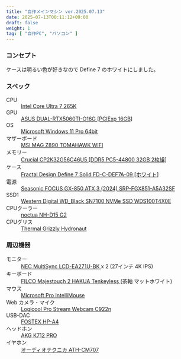 ```yaml
---
title: "自作メインマシン ver.2025.07.13"
date: 2025-07-13T00:11:12+09:00
draft: false 
weight: 1
tag: [ "自作PC", "パソコン" ]
---
```


### コンセプト
ケースは明るい色が好きなので Define 7 のホワイトにしました。


<!-- <div style="display:flex">
    <div style="width: 50%; margin: 10px;">
    {{< thumb2 "front.jpg" >}}
    </div>
    <div style="width: 50%; margin: 10px;">
    {{< thumb2 "front_open.jpg" >}}
    </div>
</div>

ケースの中はこんな感じです。
<div style="width: 80%; margin: auto;">
{{< thumb2 "inner_new.jpg" >}}
</div> -->

</p>

<div id="machine1">
<h3> スペック </h3>
<p>

<dt> CPU </dt>
<dd> <a href="https://kakaku.com/item/K0001658284/">
Intel Core Ultra 7 265K </a> <dd>

<dt> GPU </dt>
<dd> <a href="https://kakaku.com/item/K0001686400/">
ASUS DUAL-RTX5060TI-O16G [PCIExp 16GB]
 </a> </dd>

<dt> OS </dt>
<dd> <a href="https://kakaku.com/item/K0001432814/">
Microsoft Windows 11 Pro 64bit </a> </dd>

<dt> マザーボード </dt>
<dd> <a href="https://kakaku.com/item/K0001658419/">
MSI MAG Z890 TOMAHAWK WIFI
 </a> </dd>

<dt> メモリー </dt>
<dd> <a href="https://kakaku.com/item/K0001579727/">
Crucial CP2K32G56C46U5 [DDR5 PC5-44800 32GB 2枚組]
 </a>  </dd>

<dt> ケース </dt>
<dd> <a href="https://kakaku.com/item/K0001238039/">
Fractal Design Define 7 Solid FD-C-DEF7A-09 [ホワイト]
 </a> </dd>

<dt> 電源 </dt>
<dd> <a href="https://kakaku.com/item/K0001666009/">
Seasonic FOCUS GX-850 ATX 3 (2024) SRP-FGX851-A5A32SF
 </a> </dd>

<dt> SSD1 </dt>
<dd> <a href="https://kakaku.com/item/K0001673419/">
Western Digital WD_Black SN7100 NVMe SSD WDS100T4X0E
 </a> </dd>

<dt> CPUクーラー </dt>
<dd> <a href="https://kakaku.com/item/K0001658617/">
noctua NH-D15 G2 </a> </dd>

<dt> CPUグリス </dt>
<dd> <a href="https://www.shinwa-sangyo.co.jp/products/thermal-grease/tg-h-001-rs">
Thermal Grizzly Hydronaut </a> </dd>

<h3> 周辺機器 </h3>

<dt> モニター </dt>
<dd> <a href="https://kakaku.com/item/K0001120217/">
NEC MultiSync LCD-EA271U-BK </a> x 2 (27インチ 4K IPS) </dd>

<dt> キーボード </dt>
<dd> <a href="https://kakaku.com/item/K0000930416/">
FILCO Majestouch 2 HAKUA Tenkeyless </a> (茶軸 マットホワイト) </dd>

<dt> マウス </dt>
<dd> <a href="https://kakaku.com/item/J0000030770/">
Microsoft Pro IntelliMouse </a> </dd>

<dt> Web カメラ・マイク </dt>
<dd> <a href="https://kakaku.com/item/K0001151127/">
Logicool Pro Stream Webcam C922n </a> </dd>

<dt> USB-DAC </dt>
<dd> <a href="https://kakaku.com/item/K0000588800/">
FOSTEX HP-A4 </a> </dd>

<dt> ヘッドホン </dt>
<dd> <a href="https://kakaku.com/item/K0000535340/">
AKG K712 PRO </a> </dd>

<dt> イヤホン </dt>
<dd> <a href="https://kakaku.com/item/K0000157591/">
オーディオテクニカ ATH-CM707 </a> </dd>

</div>
